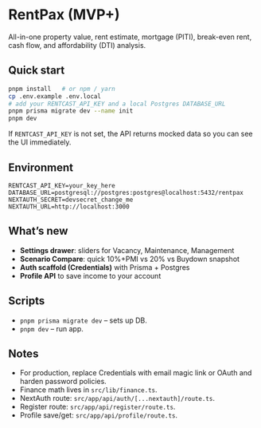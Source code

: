 # RentPax (MVP+) 

All-in-one property value, rent estimate, mortgage (PITI), break-even rent, cash flow, and affordability (DTI) analysis.

## Quick start
```bash
pnpm install   # or npm / yarn
cp .env.example .env.local
# add your RENTCAST_API_KEY and a local Postgres DATABASE_URL
pnpm prisma migrate dev --name init
pnpm dev
```

If `RENTCAST_API_KEY` is not set, the API returns mocked data so you can see the UI immediately.

## Environment
```
RENTCAST_API_KEY=your_key_here
DATABASE_URL=postgresql://postgres:postgres@localhost:5432/rentpax
NEXTAUTH_SECRET=devsecret_change_me
NEXTAUTH_URL=http://localhost:3000
```

## What’s new
- **Settings drawer**: sliders for Vacancy, Maintenance, Management
- **Scenario Compare**: quick 10%+PMI vs 20% vs Buydown snapshot
- **Auth scaffold (Credentials)** with Prisma + Postgres
- **Profile API** to save income to your account

## Scripts
- `pnpm prisma migrate dev` – sets up DB.
- `pnpm dev` – run app.

## Notes
- For production, replace Credentials with email magic link or OAuth and harden password policies.
- Finance math lives in `src/lib/finance.ts`.
- NextAuth route: `src/app/api/auth/[...nextauth]/route.ts`.
- Register route: `src/app/api/register/route.ts`.
- Profile save/get: `src/app/api/profile/route.ts`.
